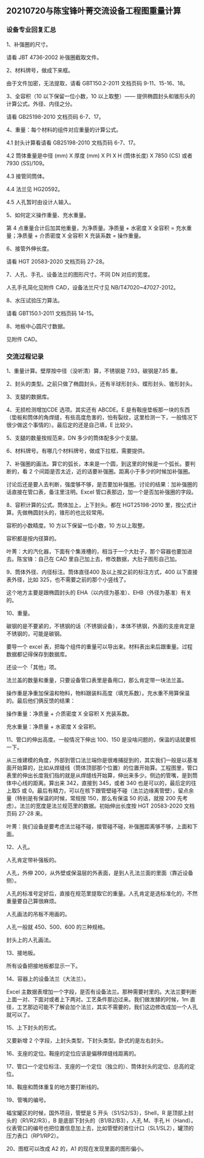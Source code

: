 ## 20210720与陈宝锋叶菁交流设备工程图重量计算

### 设备专业回复汇总

1、补强圈的尺寸。

请看 JBT 4736-2002 补强圈截取文件。

2、材料牌号，做成下来框。

由于文件加密，无法提取，请看 GBT150.2-2011 文档页码 9-11、15-16、18。

3、全容积（10 以下保留一位小数，10 以上取整）—— 提供椭圆封头和锥形头的计算公式。外径、内径之分。

请看 GB25198-2010 文档页码 6-7、17。

4、重量：每个材料的组件对应重量的计算公式。

4.1 封头计算看请看 GB25198-2010 文档页码 6-7、17。

4.2 筒体重量是中径 (mm) X 厚度 (mm) X PI X H (筒体长度) X 7850 (CS) 或者 7930 (SS)/109。

4.3 接管同筒体。

4.4 法兰见 HG20592。

4.5 人孔暂时由设计人输入。

5、如何定义操作重量、充水重量。

第 4 点重量合计后加其他重量，为净质量。净质量 + 水密度 X 全容积 = 充水重量；净质量 + 介质密度 X 全容积 X 充装系数 = 操作重量。

6、接管外伸长度。

请看 HGT 20583-2020 文档页码 27-28。

7、人孔、手孔、设备法兰的图形尺寸。不同 DN 对应的宽度。

人孔手孔简化见附件 CAD，设备法兰尺寸见 NB/T47020~47027-2012。

8、水压试验压力算法。

请看 GBT150.1-2011 文档页码 14-15。

8、地板中心圆尺寸数据。

见附件 CAD。

### 交流过程记录

1、重量计算。壁厚按中径（没听清）算，不锈钢是 7.93，碳钢是7.85 重。

2、封头的类型。之前只做了椭圆封头，还有半球形封头、蝶形封头、锥形封头。

3、支腿的数据库。

4、无损检测增加CDE 选项。其实还有 ABCDE。E 是有鞍座垫板那一块的东西（垫板和筒体的角焊缝，有些高度危害的，怕有裂纹，这里检测一下，一般情况下很少做这个事情的）。最后定的还是自己填，E 比较少。

5、支腿的数量按规范来，DN 多少的筒体配多少个支腿。

6、材料牌号。有哪几个材料牌号，做成下拉框，需要提供。

7、补强圈的画法。算它的弧长，本来是一个圆，到这里的时候是一个弧长。要判断的，看 2 个间距是否太近，近的话要补强圈。距离小于多少的时候加补强圈。

讨论后还是要人去判断，强度够不够，是否要加补强圈。讨论的结果：加补强圈的话直接在管口表，备注里注明。Excel 管口表那边，加一个是否加补强圈的字段。

8、容积计算的公式。筒体加上，上下封头。都在 HGT25198-2010 里，按公式计算。先做椭圆封头的，锥形的也比较常用。

容积的小数精度。10 方以下保留一位小数，10 方以上取整。

容积都是按内径算的。

叶菁：大的汽化器，下面有个集液槽的，相当于一个大肚子，那个容器也要加进去。陈宝锋：自己在 CAD 里自己加上去，修改数据，大肚子图形自己加。

9、筒体外径、内径标注。筒体直径400 及以上按之前的标注方式，400 以下直接表外径，比如 325，也不需要之前的那个小竖线了。

这个地方主要是跟椭圆封头的 EHA（以内径为基准）、EHB（外径为基准）有关的。

10、重量。

碳钢的是不要紧的，不锈钢的话（不锈钢设备），本体不锈钢，外面的支座肯定是不锈钢的，可能是碳钢。

要导一个 excel 表，把每个组件的重量可以导出来。材料表出来后跟重量。过程数据都记得保存到数据库。

还设一个「其他」项。

法兰盖的数量和重量，只要设备管口表里是备用口，那么肯定带一块法兰盖。

操作重是净重加保温和物料，物料跟装料高度（填充系数）。充水重不用算保温的。最后他们俩反馈的结果：

操作重量：净质量 + 介质密度 X 全容积 X 充装系数。

充水重量：净质量 + 水密度 X 全容积。

11、管口的伸出高度。一般情况下伸出 100、150 是没啥问题的，保温的话就要核一下。

从三维建模的角度，外部到管口法兰端你是很难捕捉到的，其实我们一般是以基准面开始算的，比如从焊缝线（筒体顶部那个位置）的位置开始算。工程图里，管口表里的伸出长度我们指的就是从焊缝线开始算，伸出来多少。侧边的管嘴，是到筒体中心线的距离。算出来 342，直接到 345，或者 340 也是可以的，最后定的往上取5 或 0。最后有精力，可以在核下跟管壁碰不碰（法兰边缘离管壁），留点余量（特别是有保温的时候，常规按 150，那么有保温 50 的话，就按 200 先考虑）。法兰的宽度是法兰规范里的数据。初始伸出长度按 HGT 20583-2020 文档页码 27-28 来。

叶菁：我们设备是要考虑法兰碰不碰，接管碰不碰，补强圈距离够不够，上面和下面。

12、人孔。

人孔肯定带补强板的。

人孔，外伸 200，从外壁或保温层的外表面，是到人孔法兰面的里面（靠近设备侧）。

人孔的标准号定好后，直接在规范里提取它的重量。人孔肯定是选标准化的，不然重量要自己算很麻烦。

人孔画法的吊板不用画的。

人孔一般就 450、500、600 的三种规格。

封头上的人孔画法。

13、接地板。

所有设备把接地板都显示一下。

14、容器上的设备法兰（大法兰）。

Excel 主数据表增加一个字段，是否有设备法兰。那种需要衬里的。大法兰要判断上面一对、下面对或者上下两对。工艺条件那边过来。我们做发酵的时候，1m 直径，工艺那边可能不了解会加个法兰，其实不需要的，我们这边修改成加一个人孔就可以了。

15、上下封头的形式。

又要新增 2 个字段，上封头类型，下封头类型。卧式的是左右封头。

16、支座的定位。鞍座的定位应该是偏移焊缝线距离的。

17、管口一个定位标注、支座的一个定位（独立的）、筒体封头的定位、总高的定位。

18、鞍座和筒体重复的地方要打断线的。

19、管嘴的编号。

福宝罐区的时候，国外项目，管壁是 S 开头（S1/S2/S3），Shell，R 是顶部上封头的（R1/R2/R3），B 是底部下封头的（B1/B2/B3），人孔 M、手孔 H（Hand）。仪表管口的编号也把位置信息加上去，比如管壁的液位计口（SL1/SL2），罐顶的压力表口（RP1/RP2）。

20、图框可以改成 A2 的，A1 的现在发现里面的图形偏小。